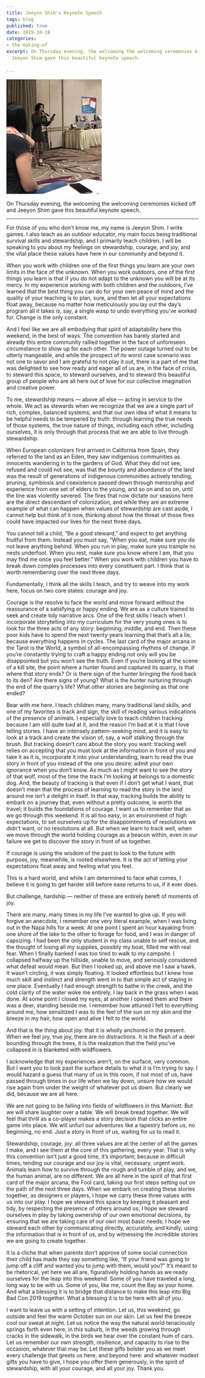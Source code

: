 ```yaml
---
title: Jeeyon Shim's Keynote Speech
tags: blog
published: true
date: 2019-10-18
categories:
- the-making-of
excerpt: On Thursday evening, the welcoming the welcoming ceremonies kicked off and
  Jeeyon Shim gave this beautiful keynote speech.

---
```

[**![](/images/2019-10-10-18.07.18-250x300.jpg)**](https://www.bigbadcon.com/wp-content/uploads/2019/10/2019-10-10-18.07.18.jpg)

On Thursday evening, the welcoming the welcoming ceremonies kicked off and Jeeyon Shim gave this beautiful keynote speech.

***

For those of you who don’t know me, my name is Jeeyon Shim. I write games. I also teach as an outdoor educator, my main focus being traditional survival skills and stewardship, and I primarily teach children. I will be speaking to you about my feelings on stewardship, courage, and joy, and the vital place these values have here in our community and beyond it.

When you work with children one of the first things you learn are your own limits in the face of the unknown. When you work outdoors, one of the first things you learn is that if you do not adapt to the unknown you will be at its mercy. In my experience working with both children and the outdoors, I’ve learned that the best thing you can do for your own peace of mind and the quality of your teaching is to plan, sure, and then let all your expectations float away, because no matter how meticulously you lay out the day’s program all it takes is, say, a single wasp to undo everything you’ve worked for. Change is the only constant.

And I feel like we are all embodying that spirit of adaptability here this weekend, in the best of ways. The convention has barely started and already this entire community rallied together in the face of unforeseen circumstance to show up for each other. The power outage turned out to be utterly mangeable, and while the prospect of its worst case scenario was not one to savor and I am grateful to not play it out, there is a part of me that was delighted to see how ready and eager all of us are, in the face of crisis, to steward this space, to steward ourselves, and to steward this beautiful group of people who are all here out of love for our collective imagination and creative power.

To me, stewardship means — above all else — acting in service to the whole. We act as stewards when we recognize that we are a single part of rich, complex, balanced systems; and that our own idea of what it means to be helpful needs to be tempered by truth: through learning the true needs of those systems, the true nature of things, including each other, including ourselves, it is only through that process that we are able to live through stewardship.

When European colonizers first arrived in California from Spain, they referred to the land as an Eden, they saw indigenous communities as innocents wandering in to the gardens of God. What they did not see, refused and could not see, was that the bounty and abundance of the land was the result of generations of indigenous communities actively tending, pruning, symbiosis and coexistence passed down through mentorship and experience from one set of elders to the young, and so on and so on, until the line was violently severed. The fires that now dictate our seasons here are the direct descendant of colonization, and while they are an extreme example of what can happen when values of stewardship are cast aside, I cannot help but think of it now, thinking about how the threat of those fires could have impacted our lives for the next three days.

You cannot tell a child, “Be a good steward,” and expect to get anything fruitful from them. Instead you must say, “When you eat, make sure you do not leave anything behind. When you run in play, make sure you trample no nests underfoot. When you rest, make sure you know where I am, that you may find me once you feel better.” When you work with children you have to break down complex processes into every constituent part. I think that is worth remembering over the next three days.

Fundamentally, I think all the skills I teach, and try to weave into my work here, focus on two core states: courage and joy.

Courage is the resolve to face the world and move forward without the reassurance of a satisfying or happy ending. We are as a culture trained to seek and create tidy narrative arcs. One of the first skills I teach when I incorporate storytelling into my curriculum for the very young ones is to look for the three acts of any story: beginning, middle, and end. Then these poor kids have to spend the next twenty years learning that that’s all a lie, because everything happens in cycles. The last card of the major arcana in the Tarot is the World, a symbol of all-encompassing rhythms of change. If you’re constantly trying to craft a happy ending not only will you be disappointed but you won’t see the truth. Even if you’re looking at the scene of a kill site, the point where a hunter found and captured its quarry, is that where that story ends? Or is there sign of the hunter bringing the food back to its den? Are there signs of young? What is the hunter nurturing through the end of the quarry’s life? What other stories are beginning as that one ended?

Bear with me here. I teach children many, many traditional land skills, and one of my favorites is track and sign, the skill of reading various indications of the presence of animals. I especially love to teach children tracking because I am still quite bad at it, and the reason I’m bad at it is that I love telling stories. I have an intensely pattern-seeking mind, and it is easy to look at a track and create the vision of, say, a wolf stalking through the brush. But tracking doesn’t care about the story you want: tracking well relies on accepting that you must look at the information in front of you and take it as it is, incorporate it into your understanding, learn to read the true story in front of you instead of the one you desire; admit your own ignorance when you don’t know. As much as I might want to see the story of that wolf, most of the time the track I’m looking at belongs to a domestic dog. And, the beauty of tracking is that even if I don’t get what I want, that doesn’t mean that the process of learning to read the story in the land around me isn’t a delight in itself. In that way, tracking builds the ability to embark on a journey that, even without a pretty outcome, is worth the travel; it builds the foundations of courage. I want us to remember that as we go through this weekend. It is all too easy, in an environment of high expectations, to set ourselves up for the disappointments of resolutions we didn’t want, or no resolutions at all. But when we learn to track well, when we move through the world holding courage as a beacon within, even in our failure we get to discover the story in front of us together.

If courage is using the wisdom of the past to look to the future with purpose, joy, meanwhile, is rooted elsewhere. It is the act of letting your expectations float away and feeling what you feel.

This is a hard world, and while I am determined to face what comes, I believe it is going to get harder still before ease returns to us, if it ever does.

But challenge, hardship — neither of these are entirely bereft of moments of joy.

There are many, many times in my life I’ve wanted to give up. If you will forgive an anecdote, I remember one very literal example, when I was living out in the Napa hills for a week. At one point I spent an hour kayaking from one shore of the lake to the other to forage for food, and I was in danger of capsizing. I had been the only student in my class unable to self rescue, and the thought of losing all my supplies, possibly my boat, filled me with real fear. When I finally banked I was too tired to walk to my campsite. I collapsed halfway up the hillside, unable to move, and seriously considered what defeat would mean. But then I looked up, and above me I saw a hawk. It wasn’t circling, it was simply floating. It looked effortless but I knew how much skill and instinct and strength went in to that simple act of staying in one place. Eventually I had enough strength to bathe in the creek, and the cold clarity of the water woke me entirely. I lay back in the grass when I was done. At some point I closed my eyes; at another I opened them and there was a deer, standing beside me. I remember how attuned I felt to everything around me, how sensitized I was to the feel of the sun on my skin and the breeze in my hair, how open and alive I felt to the world.

And that is the thing about joy: that it is wholly anchored in the present. When we feel joy, true joy, there are no distractions. It is the flash of a deer bounding through the trees, it is the realization that the field you’ve collapsed in is blanketed with wildflowers.

I acknowledge that my experiences aren’t, on the surface, very common. But I want you to look past the surface details to what it is I’m trying to say. I would hazard a guess that many of us in this room, if not most of us, have passed through times in our life when we lay down, unsure how we would rise again from under the weight of whatever put us down. But clearly we did, because we are all here.

We are not going to be falling into fields of wildflowers in this Marriott. But we will share laughter over a table. We will break bread together. We will feel that thrill as a co-player makes a story decision that clicks an entire game into place. We will unfurl our adventures like a tapestry before us, no beginning, no end. Just a story in front of us, waiting for us to read it.

Stewardship, courage, joy: all three values are at the center of all the games I make, and I see them at the core of this gathering, every year. That is why this convention isn’t just a good time, it’s important; because in difficult times, tending our courage and our joy is vital, necessary, urgent work. Animals learn how to survive through the rough and tumble of play, and we, the human animal, are no different. We are all here in the spirit of that first card of the major arcana, the Fool card, taking our first steps setting out on the path of the next three days. When we embark on creating these stories together, as designers or players, I hope we carry these three values with us into our play. I hope we steward this space by keeping it pleasant and tidy, by respecting the presence of others around us; I hope we steward ourselves in play by taking ownership of our own emotional decisions, by ensuring that we are taking care of our own most basic needs; I hope we steward each other by communicating directly, accurately, and kindly, using the information that is in front of us, and by witnessing the incredible stories we are going to create together.

It is a cliche that when parents don’t approve of some social connection their child has made they say something like, “If your friend was going to jump off a cliff and wanted you to jump with them, would you?” It’s meant to be rhetorical, yet here we all are, figuratively holding hands as we ready ourselves for the leap into this weekend. Some of you have traveled a long, long way to be with us. Some of you, like me, count the Bay as your home. And what a blessing it is to bridge that distance to make this leap into Big Bad Con 2019 together. What a blessing it is to be here with all of you.

I want to leave us with a setting of intention. Let us, this weekend, go outside and feel the warm October sun on our skin. Let us feel the breeze cool our sweat at night. Let us notice the way the natural world tenaciously springs forth even here, in this suburb, in the weeds growing through cracks in the sidewalk, in the birds we hear over the constant hum of cars. Let us remember our own strength, resilience, and capacity to rise to the occasion, whatever that may be. Let these gifts bolster you as we meet every challenge that greets us here, and beyond here: and whatever modest gifts you have to give, I hope you offer them generously, in the spirit of stewardship, with all your courage, and all your joy. Thank you.